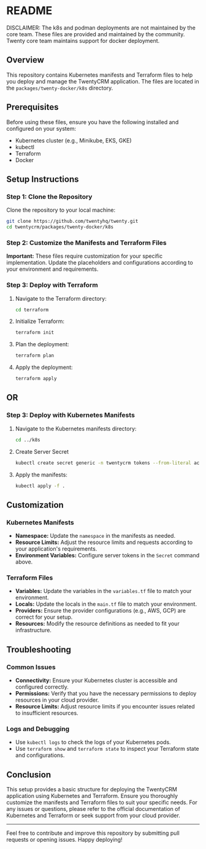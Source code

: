 # README
DISCLAIMER: The k8s and podman deployments are not maintained by the core team.
These files are provided and maintained by the community. Twenty core team
maintains support for docker deployment.

## Overview

This repository contains Kubernetes manifests and Terraform files to help you deploy and manage the TwentyCRM application. The files are located in the `packages/twenty-docker/k8s` directory.

## Prerequisites

Before using these files, ensure you have the following installed and configured on your system:

- Kubernetes cluster (e.g., Minikube, EKS, GKE)
- kubectl
- Terraform
- Docker

## Setup Instructions

### Step 1: Clone the Repository

Clone the repository to your local machine:

``` bash
git clone https://github.com/twentyhq/twenty.git
cd twentycrm/packages/twenty-docker/k8s
```

### Step 2: Customize the Manifests and Terraform Files

**Important:** These files require customization for your specific implementation. Update the placeholders and configurations according to your environment and requirements.

### Step 3: Deploy with Terraform

1. Navigate to the Terraform directory:

    ```bash
    cd terraform
    ```

2. Initialize Terraform:

    ```bash
    terraform init
    ```

3. Plan the deployment:

    ```bash
    terraform plan
    ```

4. Apply the deployment:

    ```bash
    terraform apply
    ```

## OR

### Step 3: Deploy with Kubernetes Manifests

1. Navigate to the Kubernetes manifests directory:

    ```bash
    cd ../k8s
    ```

2. Create Server Secret

    ``` bash
    kubectl create secret generic -n twentycrm tokens --from-literal accessToken=changeme --from-literal loginToken="changeme" --from-literal refreshToken="changeme" --from-literal fileToken="changeme"
    ```

3. Apply the manifests:

    ```bash
    kubectl apply -f .
    ```

## Customization

### Kubernetes Manifests

- **Namespace:** Update the `namespace` in the manifests as needed.
- **Resource Limits:** Adjust the resource limits and requests according to your application's requirements.
- **Environment Variables:** Configure server tokens in the `Secret` command above.

### Terraform Files

- **Variables:** Update the variables in the `variables.tf` file to match your environment.
- **Locals:** Update the locals in the `main.tf` file to match your environment.
- **Providers:** Ensure the provider configurations (e.g., AWS, GCP) are correct for your setup.
- **Resources:** Modify the resource definitions as needed to fit your infrastructure.

## Troubleshooting

### Common Issues

- **Connectivity:** Ensure your Kubernetes cluster is accessible and configured correctly.
- **Permissions:** Verify that you have the necessary permissions to deploy resources in your cloud provider.
- **Resource Limits:** Adjust resource limits if you encounter issues related to insufficient resources.

### Logs and Debugging

- Use `kubectl logs` to check the logs of your Kubernetes pods.
- Use `terraform show` and `terraform state` to inspect your Terraform state and configurations.

## Conclusion

This setup provides a basic structure for deploying the TwentyCRM application using Kubernetes and Terraform. Ensure you thoroughly customize the manifests and Terraform files to suit your specific needs. For any issues or questions, please refer to the official documentation of Kubernetes and Terraform or seek support from your cloud provider.

---

Feel free to contribute and improve this repository by submitting pull requests or opening issues. Happy deploying!
